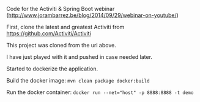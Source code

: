 Code for the Activiti & Spring Boot webinar  (http://www.jorambarrez.be/blog/2014/09/29/webinar-on-youtube/)

First, clone the latest and greatest Activiti from https://github.com/Activiti/Activiti

This project was cloned from the url above.   

I have just played with it and pushed in case needed later.   

Started to dockerize the application.   

Build the docker image: 
`mvn clean package docker:build`

Run the docker container: 
`docker run --net="host" -p 8888:8888 -t demo`


